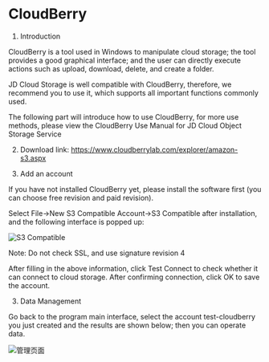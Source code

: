 # CloudBerry

1. Introduction

CloudBerry is a tool used in Windows to manipulate cloud storage; the tool provides a good graphical interface; and the user can directly execute actions such as upload, download, delete, and create a folder.

JD Cloud Storage is well compatible with CloudBerry, therefore, we recommend you to use it, which supports all important functions commonly used.

The following part will introduce how to use CloudBerry, for more use methods, please view the CloudBerry Use Manual for JD Cloud Object Storage Service

2. Download link: https://www.cloudberrylab.com/explorer/amazon-s3.aspx

3. Add an account

If you have not installed CloudBerry yet, please install the software first (you can choose free revision and paid revision).

Select File->New S3 Compatible Account->S3 Compatible after installation, and the following interface is popped up:

![S3 Compatible](https://github.com/jdcloudcom/cn/blob/edit/image/Object-Storage-Service/OSS-070.jpg)

Note: Do not check SSL, and use signature revision 4

After filling in the above information, click Test Connect to check whether it can connect to cloud storage. After confirming connection, click OK to save the account.

3. Data Management

Go back to the program main interface, select the account test-cloudberry you just created and the results are shown below; then you can operate data.

![管理页面](https://github.com/jdcloudcom/cn/blob/edit/image/Object-Storage-Service/OSS-071.jpg)
